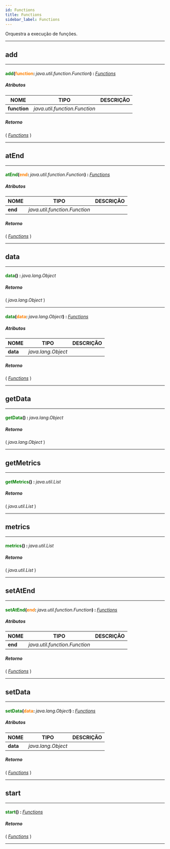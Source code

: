 ```yaml
---
id: Functions
title: Functions
sidebar_label: Functions
---
```


Orquestra a execução de funções.

---

## add

---

#### <span style="color: #008000">add</span>(<span style="color: #FF8000">function</span>: <span style="font-weight: normal; font-style: italic;">java.util.function.Function</span>) : <span style="font-weight: normal; font-style: italic;">[Functions](../../objects/Functions)</span>
##### Atributos

| NOME | TIPO | DESCRIÇÃO |
|---|---|---|
| **function** | _java.util.function.Function_ |   |

##### Retorno

( _[Functions](../../objects/Functions)_ )


---

## atEnd

---

#### <span style="color: #008000">atEnd</span>(<span style="color: #FF8000">end</span>: <span style="font-weight: normal; font-style: italic;">java.util.function.Function</span>) : <span style="font-weight: normal; font-style: italic;">[Functions](../../objects/Functions)</span>
##### Atributos

| NOME | TIPO | DESCRIÇÃO |
|---|---|---|
| **end** | _java.util.function.Function_ |   |

##### Retorno

( _[Functions](../../objects/Functions)_ )


---

## data

---

#### <span style="color: #008000">data</span>() : <span style="font-weight: normal; font-style: italic;">java.lang.Object</span>
##### Retorno

( _java.lang.Object_ )


---

#### <span style="color: #008000">data</span>(<span style="color: #FF8000">data</span>: <span style="font-weight: normal; font-style: italic;">java.lang.Object</span>) : <span style="font-weight: normal; font-style: italic;">[Functions](../../objects/Functions)</span>
##### Atributos

| NOME | TIPO | DESCRIÇÃO |
|---|---|---|
| **data** | _java.lang.Object_ |   |

##### Retorno

( _[Functions](../../objects/Functions)_ )


---

## getData

---

#### <span style="color: #008000">getData</span>() : <span style="font-weight: normal; font-style: italic;">java.lang.Object</span>
##### Retorno

( _java.lang.Object_ )


---

## getMetrics

---

#### <span style="color: #008000">getMetrics</span>() : <span style="font-weight: normal; font-style: italic;">java.util.List</span>
##### Retorno

( _java.util.List_ )


---

## metrics

---

#### <span style="color: #008000">metrics</span>() : <span style="font-weight: normal; font-style: italic;">java.util.List</span>
##### Retorno

( _java.util.List_ )


---

## setAtEnd

---

#### <span style="color: #008000">setAtEnd</span>(<span style="color: #FF8000">end</span>: <span style="font-weight: normal; font-style: italic;">java.util.function.Function</span>) : <span style="font-weight: normal; font-style: italic;">[Functions](../../objects/Functions)</span>
##### Atributos

| NOME | TIPO | DESCRIÇÃO |
|---|---|---|
| **end** | _java.util.function.Function_ |   |

##### Retorno

( _[Functions](../../objects/Functions)_ )


---

## setData

---

#### <span style="color: #008000">setData</span>(<span style="color: #FF8000">data</span>: <span style="font-weight: normal; font-style: italic;">java.lang.Object</span>) : <span style="font-weight: normal; font-style: italic;">[Functions](../../objects/Functions)</span>
##### Atributos

| NOME | TIPO | DESCRIÇÃO |
|---|---|---|
| **data** | _java.lang.Object_ |   |

##### Retorno

( _[Functions](../../objects/Functions)_ )


---

## start

---

#### <span style="color: #008000">start</span>() : <span style="font-weight: normal; font-style: italic;">[Functions](../../objects/Functions)</span>
##### Retorno

( _[Functions](../../objects/Functions)_ )


---

